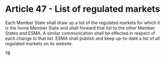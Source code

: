 # Article 47 - List of regulated markets


Each Member State shall draw up a list of the regulated markets for which it is the home Member State and shall forward that list to the other Member States and ESMA. A similar communication shall be effected in respect of each change to that list. ESMA shall publish and keep up-to-date a list of all regulated markets on its website.

?B

